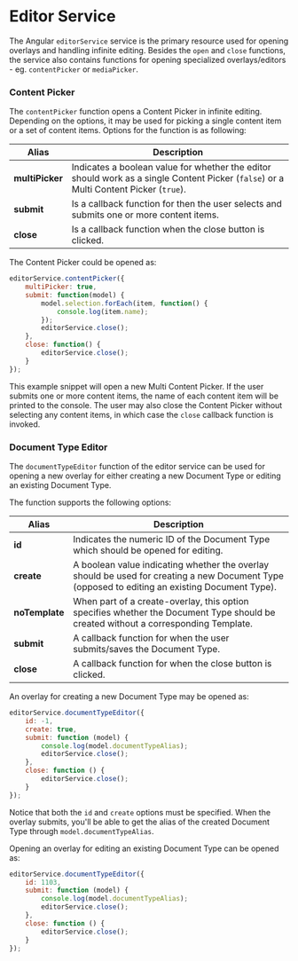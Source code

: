 # Editor Service

The Angular `editorService` service is the primary resource used for opening overlays and handling infinite editing. Besides the `open` and `close` functions, the service also contains functions for opening specialized overlays/editors - eg. `contentPicker` or `mediaPicker`.

### Content Picker

The `contentPicker` function opens a Content Picker in infinite editing. Depending on the options, it may be used for picking a single content item or a set of content items. Options for the function is as following:

| Alias           | Description |
|-----------------|-------------|
| **multiPicker** | Indicates a boolean value for whether the editor should work as a single Content Picker (`false`) or a Multi Content Picker (`true`). |
| **submit**      | Is a callback function for then the user selects and submits one or more content items.  |
| **close**       | Is a callback function when the close button is clicked. |

The Content Picker could be opened as:

```js
editorService.contentPicker({
    multiPicker: true,
    submit: function(model) {
        model.selection.forEach(item, function() {
            console.log(item.name);
        });
        editorService.close();
    },
    close: function() {
        editorService.close();
    }
});
```

This example snippet will open a new Multi Content Picker. If the user submits one or more content items, the name of each content item will be printed to the console. The user may also close the Content Picker without selecting any content items, in which case the `close` callback function is invoked.





### Document Type Editor

The `documentTypeEditor` function of the editor service can be used for opening a new overlay for either creating a new Document Type or editing an existing Document Type.

The function supports the following options:

| Alias          | Description |
|----------------|-------------|
| **id**         | Indicates the numeric ID of the Document Type which should be opened for editing.  |
| **create**     | A boolean value indicating whether the overlay should be used for creating a new Document Type (opposed to editing an existing Document Type). |
| **noTemplate** | When part of a create-overlay, this option specifies whether the Document Type should be created without a corresponding Template. |
| **submit**     | A callback function for when the user submits/saves the Document Type. |
| **close**      | A callback function for when the close button is clicked. |

An overlay for creating a new Document Type may be opened as:

```javascript
editorService.documentTypeEditor({
    id: -1,
    create: true,
    submit: function (model) {
        console.log(model.documentTypeAlias);
	    editorService.close();
    },
    close: function () {
        editorService.close();
    }
});
```

Notice that both the `id` and `create` options must be specified. When the overlay submits, you'll be able to get the alias of the created Document Type through `model.documentTypeAlias`.

Opening an overlay for editing an existing Document Type can be opened as:

```javascript
editorService.documentTypeEditor({
    id: 1103,
    submit: function (model) {
        console.log(model.documentTypeAlias);
        editorService.close();
    },
    close: function () {
        editorService.close();
    }
});
```
